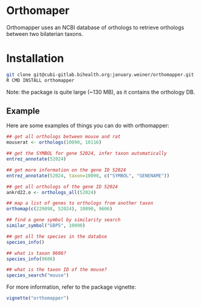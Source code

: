 # Orthomaper

Orthomapper uses an NCBI database of orthologs to retrieve orthologs
between two bilaterian taxons. 

# Installation

``` bash
git clone git@cubi-gitlab.bihealth.org:january.weiner/orthomapper.git
R CMD INSTALL orthomapper
```

Note: the package is quite large (~130 MB), as it contains the orthology DB.

## Example

Here are some examples of things you can do with orthomapper:

``` r
## get all orthologs between mouse and rat
mouserat <- orthologs(10090, 10116)

## get the SYMBOL for gene 52024, infer taxon automatically
entrez_annotate(52024)

## get more information on the gene ID 52024
entrez_annotate(52024, taxon=10090, c("SYMBOL", "GENENAME"))

## get all orthologs of the gene ID 52024
ankrd22.o <- orthologs_all(52024)

## map a list of genes to orthologs from another taxon
orthomap(c(229898, 52024), 10090, 9606)

## find a gene symbol by similarity search
similar_symbol("GBP5", 10090)

## get all the species in the databse
species_info()

## what is taxon 9606?
species_info(9606)

## what is the taxon ID of the mouse?
species_search("mouse")
```

For more information, refer to the package vignette:

``` r
vignette("orthomapper")
```

